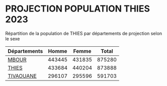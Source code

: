 # PROJECTION POPULATION THIES 2023
	
Répartition de la population de THIES par départements de projection selon le sexe
	
| Départements  | Homme | Femme | Total |
| --------- |:-----:|:-----:|:-----:|
| [MBOUR](MBOUR) | 443445 | 431835 | 875280 |
| [THIES](THIES) | 433684 | 440204 | 873888 |
| [TIVAOUANE](TIVAOUANE) | 296107 | 295596 | 591703 |

